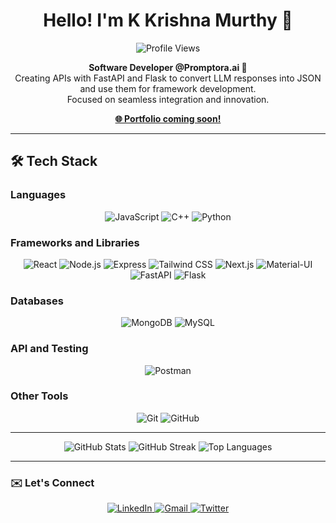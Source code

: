 <h1 align="center">Hello! I'm K Krishna Murthy 👋</h1>
<p align="center">
  <img src="https://komarev.com/ghpvc/?username=karempudikrishnamurthy&label=Profile%20views&color=0ca4a5&style=flat-square" alt="Profile Views" />
</p>

<p align="center">
  <strong>Software Developer @Promptora.ai 🚀</strong><br>
  Creating APIs with FastAPI and Flask to convert LLM responses into JSON and use them for framework development.<br>
  Focused on seamless integration and innovation.
</p>


<p align="center">
  <a href="#"><strong>🌐 Portfolio coming soon!</strong></a>
</p>

---

## 🛠️ Tech Stack

### Languages
<p align="center">
  <img alt="JavaScript" src="https://img.shields.io/badge/JavaScript-F7DF1E?style=for-the-badge&logo=javascript&logoColor=black"/>
  <img alt="C++" src="https://img.shields.io/badge/C%2B%2B-00599C?style=for-the-badge&logo=c%2B%2B&logoColor=white"/>
  <img alt="Python" src="https://img.shields.io/badge/Python-3776AB?style=for-the-badge&logo=python&logoColor=white"/>
</p>

### Frameworks and Libraries
<p align="center">
  <img alt="React" src="https://img.shields.io/badge/React-61DAFB?style=for-the-badge&logo=react&logoColor=black" />
  <img alt="Node.js" src="https://img.shields.io/badge/Node.js-339933?style=for-the-badge&logo=nodedotjs&logoColor=white"/>
  <img alt="Express" src="https://img.shields.io/badge/Express-000000?style=for-the-badge&logo=express&logoColor=white"/>
  <img alt="Tailwind CSS" src="https://img.shields.io/badge/Tailwind%20CSS-06B6D4?style=for-the-badge&logo=tailwind-css&logoColor=white"/>
  <img alt="Next.js" src="https://img.shields.io/badge/Next.js-000000?style=for-the-badge&logo=next.js&logoColor=white"/>
  <img alt="Material-UI" src="https://img.shields.io/badge/Material%20UI-0081CB?style=for-the-badge&logo=mui&logoColor=white"/>
  <img alt="FastAPI" src="https://img.shields.io/badge/FastAPI-009688?style=for-the-badge&logo=fastapi&logoColor=white"/>
  <img alt="Flask" src="https://img.shields.io/badge/Flask-000000?style=for-the-badge&logo=flask&logoColor=white"/>
</p>

### Databases
<p align="center">
  <img alt="MongoDB" src="https://img.shields.io/badge/MongoDB-4EA94B?style=for-the-badge&logo=mongodb&logoColor=white"/>
  <img alt="MySQL" src="https://img.shields.io/badge/MySQL-4479A1?style=for-the-badge&logo=mysql&logoColor=white"/>
</p>

### API and Testing
<p align="center">
  <img alt="Postman" src="https://img.shields.io/badge/Postman-FF6C37?style=for-the-badge&logo=postman&logoColor=white"/>
</p>

### Other Tools
<p align="center">
  <img alt="Git" src="https://img.shields.io/badge/Git-F05032?style=for-the-badge&logo=git&logoColor=white"/>
  <img alt="GitHub" src="https://img.shields.io/badge/GitHub-181717?style=for-the-badge&logo=github&logoColor=white"/>
</p>

---

<p align="center">
  <img src="https://github-readme-stats.vercel.app/api?username=karempudikrishnamurthy&show_icons=true&theme=transparent&hide_border=true" alt="GitHub Stats" />
  <img src="https://streak-stats.demolab.com/?user=karempudikrishnamurthy&theme=transparent&hide_border=true" alt="GitHub Streak" />
  <img src="https://github-readme-stats.vercel.app/api/top-langs/?username=karempudikrishnamurthy&layout=compact&theme=transparent&hide_border=true" alt="Top Languages" />
</p>

---

### ✉️ Let's Connect
<p align="center">
  <a href="https://www.linkedin.com/in/karempudi-krishna-murthy/">
    <img src="https://img.shields.io/badge/LinkedIn-0A66C2?style=for-the-badge&logo=linkedin&logoColor=white" alt="LinkedIn"/>
  </a> 
  <a href="mailto:chunnu1507@gmail.com">
    <img src="https://img.shields.io/badge/Gmail-EA4335?style=for-the-badge&logo=gmail&logoColor=white" alt="Gmail"/>
  </a>
  <a href="https://twitter.com/karempudikrishna">
    <img src="https://img.shields.io/badge/Twitter-1DA1F2?style=for-the-badge&logo=twitter&logoColor=white" alt="Twitter"/>
  </a>
</p>

